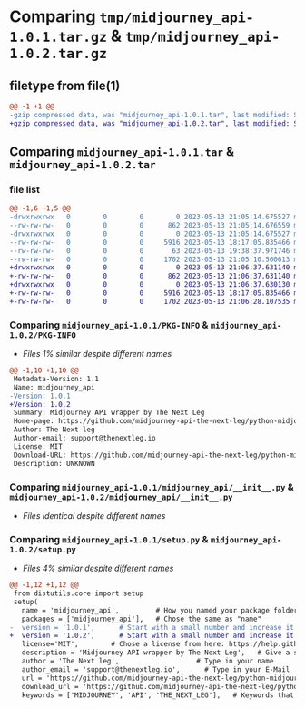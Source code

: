 # Comparing `tmp/midjourney_api-1.0.1.tar.gz` & `tmp/midjourney_api-1.0.2.tar.gz`

## filetype from file(1)

```diff
@@ -1 +1 @@
-gzip compressed data, was "midjourney_api-1.0.1.tar", last modified: Sat May 13 21:05:14 2023, max compression
+gzip compressed data, was "midjourney_api-1.0.2.tar", last modified: Sat May 13 21:06:37 2023, max compression
```

## Comparing `midjourney_api-1.0.1.tar` & `midjourney_api-1.0.2.tar`

### file list

```diff
@@ -1,6 +1,5 @@
-drwxrwxrwx   0        0        0        0 2023-05-13 21:05:14.675527 midjourney_api-1.0.1/
--rw-rw-rw-   0        0        0      862 2023-05-13 21:05:14.676559 midjourney_api-1.0.1/PKG-INFO
-drwxrwxrwx   0        0        0        0 2023-05-13 21:05:14.675527 midjourney_api-1.0.1/midjourney_api/
--rw-rw-rw-   0        0        0     5916 2023-05-13 18:17:05.835466 midjourney_api-1.0.1/midjourney_api/__init__.py
--rw-rw-rw-   0        0        0       63 2023-05-13 19:38:37.971746 midjourney_api-1.0.1/setup.cfg
--rw-rw-rw-   0        0        0     1702 2023-05-13 21:05:10.500613 midjourney_api-1.0.1/setup.py
+drwxrwxrwx   0        0        0        0 2023-05-13 21:06:37.631140 midjourney_api-1.0.2/
+-rw-rw-rw-   0        0        0      862 2023-05-13 21:06:37.631140 midjourney_api-1.0.2/PKG-INFO
+drwxrwxrwx   0        0        0        0 2023-05-13 21:06:37.630130 midjourney_api-1.0.2/midjourney_api/
+-rw-rw-rw-   0        0        0     5916 2023-05-13 18:17:05.835466 midjourney_api-1.0.2/midjourney_api/__init__.py
+-rw-rw-rw-   0        0        0     1702 2023-05-13 21:06:28.107535 midjourney_api-1.0.2/setup.py
```

### Comparing `midjourney_api-1.0.1/PKG-INFO` & `midjourney_api-1.0.2/PKG-INFO`

 * *Files 1% similar despite different names*

```diff
@@ -1,10 +1,10 @@
 Metadata-Version: 1.1
 Name: midjourney_api
-Version: 1.0.1
+Version: 1.0.2
 Summary: Midjourney API wrapper by The Next Leg
 Home-page: https://github.com/midjourney-api-the-next-leg/python-midjourney-api
 Author: The Next leg
 Author-email: support@thenextleg.io
 License: MIT
 Download-URL: https://github.com/midjourney-api-the-next-leg/python-midjourney-api/archive/refs/tags/v1.0.0.tar.gz
 Description: UNKNOWN
```

### Comparing `midjourney_api-1.0.1/midjourney_api/__init__.py` & `midjourney_api-1.0.2/midjourney_api/__init__.py`

 * *Files identical despite different names*

### Comparing `midjourney_api-1.0.1/setup.py` & `midjourney_api-1.0.2/setup.py`

 * *Files 4% similar despite different names*

```diff
@@ -1,12 +1,12 @@
 from distutils.core import setup
 setup(
   name = 'midjourney_api',         # How you named your package folder (MyLib)
   packages = ['midjourney_api'],   # Chose the same as "name"
-  version = '1.0.1',      # Start with a small number and increase it with every change you make
+  version = '1.0.2',      # Start with a small number and increase it with every change you make
   license='MIT',        # Chose a license from here: https://help.github.com/articles/licensing-a-repository
   description = 'Midjourney API wrapper by The Next Leg',   # Give a short description about your library
   author = 'The Next leg',                   # Type in your name
   author_email = 'support@thenextleg.io',      # Type in your E-Mail
   url = 'https://github.com/midjourney-api-the-next-leg/python-midjourney-api',   # Provide either the link to your github or to your website
   download_url = 'https://github.com/midjourney-api-the-next-leg/python-midjourney-api/archive/refs/tags/v1.0.0.tar.gz',    # I explain this later on
   keywords = ['MIDJOURNEY', 'API', 'THE_NEXT_LEG'],   # Keywords that define your package best
```

